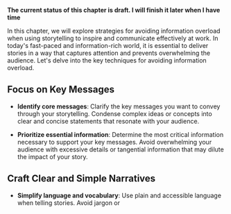 **The current status of this chapter is draft. I will finish it later when I have time**

In this chapter, we will explore strategies for avoiding information overload when using storytelling to inspire and communicate effectively at work. In today's fast-paced and information-rich world, it is essential to deliver stories in a way that captures attention and prevents overwhelming the audience. Let's delve into the key techniques for avoiding information overload.

Focus on Key Messages
---------------------

* **Identify core messages**: Clarify the key messages you want to convey through your storytelling. Condense complex ideas or concepts into clear and concise statements that resonate with your audience.

* **Prioritize essential information**: Determine the most critical information necessary to support your key messages. Avoid overwhelming your audience with excessive details or tangential information that may dilute the impact of your story.

Craft Clear and Simple Narratives
---------------------------------

* **Simplify language and vocabulary**: Use plain and accessible language when telling stories. Avoid jargon or

